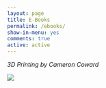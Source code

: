 ```yaml
---
layout: page
title: E-Books
permalink: /ebooks/
show-in-menu: yes
comments: true
active: active
---
```





*3D Printing by Cameron Coward*
 

![]({{site.baseurl}}/images/ebooks/images/3dprintbook.png)




